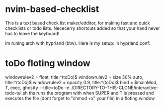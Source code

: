 # nvim-based-checklist
This is a text based check list maker/edditor, for making fast and quick checklists or todo lists. Nececerry shortcuts added so that your hand never has to leave the keyboard!

Im runing arch with hyprland (btw). Here is my setup:
in hyprland.conf: 
  # toDo floting window
  windowrulev2 = float, title:^(toDo)$
  windowrulev2 = size 30% auto, title:^(toDo)$
  windowrulev2 = opacity 0.9, title:^(toDo)$
  bind = $mainMod, T, exec, ghostty --title=toDo -e ./DIRECTORY-TO-THIS-CLONE/interactive-todo-tui.sh
ths runs the program with when SUPER and T is pressed and executes the file (dont forget to "chmod +x" your file) in a floting window

